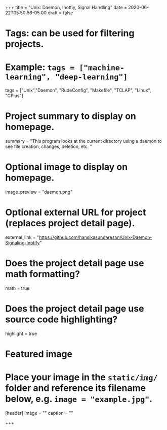 +++
title = "Unix: Daemon, Inotfiy, Signal Handling"
date = 2020-06-22T05:50:56-05:00
draft = false

# Tags: can be used for filtering projects.
# Example: `tags = ["machine-learning", "deep-learning"]`
tags = ["Unix","Daemon", "RudeConfig", "Makefile", "TCLAP", "Linux", "CPlus"]

# Project summary to display on homepage.
summary = "This program looks at the current directory using a daemon to see file creation, changes, deletion, etc. "

# Optional image to display on homepage.
image_preview = "daemon.png"

# Optional external URL for project (replaces project detail page).
external_link = "https://github.com/hansikasundaresan/Unix-Daemon-Signaling-Inotify"

# Does the project detail page use math formatting?
math = true

# Does the project detail page use source code highlighting?
highlight = true

# Featured image
# Place your image in the `static/img/` folder and reference its filename below, e.g. `image = "example.jpg"`.
[header]
image = ""
caption = ""

+++


